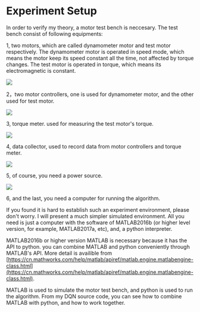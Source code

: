 # Experiment Setup #
In order to verify my theory, a motor test bench is neccesary. The test bench consist of following equipments:

1, two motors, which are called dynamometer motor and test motor respectively. The dynamometer motor is operated in speed mode, which means the motor keep its speed constant all the time, not affected by torque changes. The test motor is operated in torque, which means its electromagnetic is constant.

![](https://i.imgur.com/EA3v75q.jpg)

2，two motor controllers, one is used for dynamometer motor, and the other used for test motor.

![](https://i.imgur.com/gDlOFOe.jpg)

3, torque meter. used for measuring the test motor's torque.

![](https://i.imgur.com/ifU321Y.jpg)

4, data collector, used to record data from motor controllers and torque meter.

![](https://i.imgur.com/h52i8gU.jpg)

5, of course, you need a power source.

![](https://i.imgur.com/YOTlnIz.jpg)

6, and the last, you need a computer for running the algorithm.

If you found it is hard to establish such an experiment environment, please don't worry. I will present a much simpler simulated environment. All you need is just a computer with the software of MATLAB2016b (or higher level version, for example, MATLAB2017a, etc), and, a python interpreter. 

 MATLAB2016b or higher version MATLAB is necessary because it has the API to python. you can combine MATLAB and python conveniently through MATLAB's API. More detail is availible from [https://cn.mathworks.com/help/matlab/apiref/matlab.engine.matlabengine-class.html](https://cn.mathworks.com/help/matlab/apiref/matlab.engine.matlabengine-class.html). 

MATLAB is used to simulate the motor test bench, and python is used to run the algorithm. From my DQN source code, you can see how to combine MATLAB with python, and how to work together.